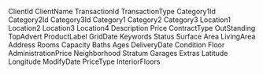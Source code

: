 ClientId
ClientName
TransactionId
TransactionType
Category1Id
Category2Id
Category3Id
Category1
Category2
Category3
Location1
Location2
Location3
Location4
Description
Price
ContractType
OutStanding
TopAdvert
ProductLabel
GridDate
Keywords
Status
Surface
Area
LivingArea
Address
Rooms
Capacity
Baths
Ages
DeliveryDate
Condition
Floor
AdministrationPrice
Neighborhood
Stratum
Garages
Extras
Latitude
Longitude
ModifyDate
PriceType
InteriorFloors